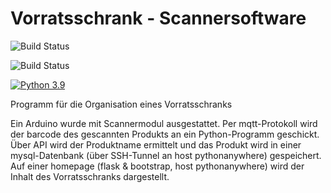 # Vorratsschrank - Scannersoftware

![Build Status](https://github.com/Trizie/VorratsschrankRepo/actions/workflows/super-linter.yml/badge.svg)

![Build Status](https://github.com/Trizie/VorratsschrankRepo/actions/workflows/python-app.yml/badge.svg)

[![Python 3.9](https://img.shields.io/badge/Python-3.11-green.svg)](https://shields.io/)

Programm für die Organisation eines Vorratsschranks

Ein Arduino wurde mit Scannermodul ausgestattet. Per mqtt-Protokoll wird der barcode des gescannten Produkts an ein Python-Programm geschickt.
Über API wird der Produktname ermittelt und das Produkt wird in einer mysql-Datenbank (über SSH-Tunnel an host pythonanywhere) gespeichert.
Auf einer homepage (flask & bootstrap, host pythonanywhere) wird der Inhalt des Vorratsschranks dargestellt.
